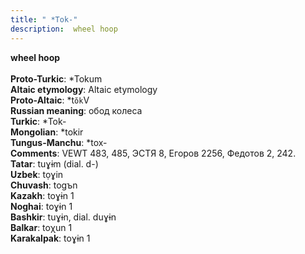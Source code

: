 ```yaml
---
title: " *Tok-"
description:  wheel hoop
---
```

<strong> wheel hoop</strong><br><br>
<strong>Proto-Turkic</strong>:  *Tokum<br>
<strong>Altaic etymology</strong>:  Altaic etymology<br>
<strong> Proto-Altaic</strong>:  *t`ŏk`V<br>
<strong>Russian meaning</strong>:  обод колеса<br>
<strong>Turkic</strong>:  *Tok-<br>
<strong>Mongolian</strong>:  *tokir<br>
<strong>Tungus-Manchu</strong>:  *tox-<br>
<strong>Comments</strong>:  VEWT 483, 485, ЭСТЯ 8, Егоров 2256, Федотов 2, 242.<br>
<strong>Tatar</strong>:  tuɣɨm (dial. d-)<br>
<strong>Uzbek</strong>:  tọɣin<br>
<strong>Chuvash</strong>:  togъn<br>
<strong>Kazakh</strong>:  toɣɨn 1<br>
<strong>Noghai</strong>:  toɣɨn 1<br>
<strong>Bashkir</strong>:  tuɣɨn, dial. duɣɨn<br>
<strong>Balkar</strong>:  toχun 1<br>
<strong>Karakalpak</strong>:  toɣɨn 1<br>


